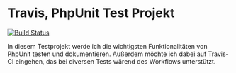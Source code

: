 # Travis, PhpUnit Test Projekt

[![Build Status](https://travis-ci.org/TobyMaxham/travis.svg)](https://travis-ci.org/TobyMaxham/travis)


In diesem Testprojekt werde ich die wichtigsten Funktionalitäten von PhpUnit testen und dokumentieren. Außerdem möchte ich dabei auf Travis-CI eingehen, das bei diversen Tests wärend des Workflows unterstützt.